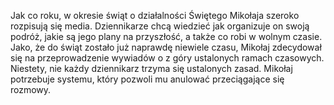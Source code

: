 Jak co roku, w okresie świąt o działalności Świętego Mikołaja szeroko rozpisują się media. Dziennikarze chcą wiedzieć jak organizuje on swoją podróż, jakie są jego plany na przyszłość, a także co robi w wolnym czasie. Jako, że do świąt zostało już naprawdę niewiele czasu, Mikołaj zdecydował się na przeprowadzenie wywiadów o z góry ustalonych ramach czasowych. Niestety, nie każdy dziennikarz trzyma się ustalonych zasad. Mikołaj potrzebuje systemu, który pozwoli mu anulować przeciągające się rozmowy.